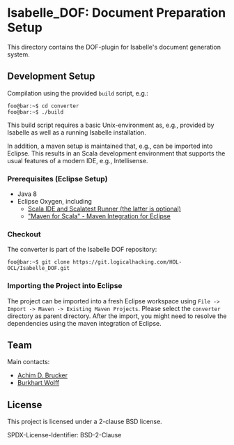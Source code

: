 # Isabelle_DOF: Document Preparation Setup

This directory contains the DOF-plugin for Isabelle's 
document generation system. 

## Development Setup

Compilation using the provided ``build`` script, e.g.: 
```console
foo@bar:~$ cd converter
foo@bar:~$ ./build
```
This build script requires a basic Unix-environment as, e.g., provided
by Isabelle as well as a running Isabelle installation. 

In addition, a maven setup is maintained that, e.g., can be imported
into Eclipse. This results in an Scala development environment that
supports the usual features of a modern IDE, e.g., Intellisense. 

### Prerequisites (Eclipse Setup)

* Java 8
* Eclipse Oxygen, including
  * [Scala IDE and Scalatest Runner (the latter is optional)](http://download.scala-ide.org/sdk/lithium/e47/scala212/stable/site)
  * ["Maven for Scala" - Maven Integration for Eclipse](http://alchim31.free.fr/m2e-scala/update-site)

### Checkout

The converter is part of the Isabelle DOF repository:
```console
foo@bar:~$ git clone https://git.logicalhacking.com/HOL-OCL/Isabelle_DOF.git
```

### Importing the Project into Eclipse

The project  can be imported into a fresh Eclipse workspace using 
`File -> Import -> Maven -> Existing Maven Projects`. Please select
the ``converter`` directory as parent directory. After the import, you
might need to resolve the dependencies using the maven integration of 
Eclipse.

## Team

Main contacts:
* [Achim D. Brucker](http://www.brucker.ch/)
* [Burkhart Wolff](https://www.lri.fr/~wolff/)

## License

This project is licensed under a 2-clause BSD license.

SPDX-License-Identifier: BSD-2-Clause
